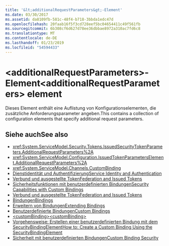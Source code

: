 ```yaml
---
title: '&lt;additionalRequestParameters&gt;-Element'
ms.date: 03/30/2017
ms.assetid: da8109fb-581c-48f4-b718-3bbda1edc47d
ms.openlocfilehash: 20faab16f5f3cd728eef5bc04654411c49f561fb
ms.sourcegitcommit: 6b308cf6d627d78ee36dbbae8972a310ac7fd6c8
ms.translationtype: MT
ms.contentlocale: de-DE
ms.lasthandoff: 01/23/2019
ms.locfileid: "54594433"
---
```

# <a name="ltadditionalrequestparametersgt-element"></a><span data-ttu-id="e27e9-102">&lt;additionalRequestParameters&gt;-Element</span><span class="sxs-lookup"><span data-stu-id="e27e9-102">&lt;additionalRequestParameters&gt; element</span></span>
<span data-ttu-id="e27e9-103">Dieses Element enthält eine Auflistung von Konfigurationselementen, die zusätzliche Anforderungsparameter angeben.</span><span class="sxs-lookup"><span data-stu-id="e27e9-103">This contains a collection of configuration elements that specify additional request parameters.</span></span>  
  
## <a name="see-also"></a><span data-ttu-id="e27e9-104">Siehe auch</span><span class="sxs-lookup"><span data-stu-id="e27e9-104">See also</span></span>
- <xref:System.ServiceModel.Security.Tokens.IssuedSecurityTokenParameters.AdditionalRequestParameters%2A>
- <xref:System.ServiceModel.Configuration.IssuedTokenParametersElement.AdditionalRequestParameters%2A>
- <xref:System.ServiceModel.Channels.CustomBinding>
- [<span data-ttu-id="e27e9-105">Dienstidentität und Authentifizierung</span><span class="sxs-lookup"><span data-stu-id="e27e9-105">Service Identity and Authentication</span></span>](../../../../../docs/framework/wcf/feature-details/service-identity-and-authentication.md)
- [<span data-ttu-id="e27e9-106">Verbund und ausgestellte Token</span><span class="sxs-lookup"><span data-stu-id="e27e9-106">Federation and Issued Tokens</span></span>](../../../../../docs/framework/wcf/feature-details/federation-and-issued-tokens.md)
- [<span data-ttu-id="e27e9-107">Sicherheitsfunktionen mit benutzerdefinierten Bindungen</span><span class="sxs-lookup"><span data-stu-id="e27e9-107">Security Capabilities with Custom Bindings</span></span>](../../../../../docs/framework/wcf/feature-details/security-capabilities-with-custom-bindings.md)
- [<span data-ttu-id="e27e9-108">Verbund und ausgestellte Token</span><span class="sxs-lookup"><span data-stu-id="e27e9-108">Federation and Issued Tokens</span></span>](../../../../../docs/framework/wcf/feature-details/federation-and-issued-tokens.md)
- [<span data-ttu-id="e27e9-109">Bindungen</span><span class="sxs-lookup"><span data-stu-id="e27e9-109">Bindings</span></span>](../../../../../docs/framework/wcf/bindings.md)
- [<span data-ttu-id="e27e9-110">Erweitern von Bindungen</span><span class="sxs-lookup"><span data-stu-id="e27e9-110">Extending Bindings</span></span>](../../../../../docs/framework/wcf/extending/extending-bindings.md)
- [<span data-ttu-id="e27e9-111">Benutzerdefinierte Bindungen</span><span class="sxs-lookup"><span data-stu-id="e27e9-111">Custom Bindings</span></span>](../../../../../docs/framework/wcf/extending/custom-bindings.md)
- [<span data-ttu-id="e27e9-112">\<customBinding></span><span class="sxs-lookup"><span data-stu-id="e27e9-112">\<customBinding></span></span>](../../../../../docs/framework/configure-apps/file-schema/wcf/custombinding.md)
- [<span data-ttu-id="e27e9-113">Vorgehensweise: Erstellen einer benutzerdefinierten Bindung mit dem SecurityBindingElement</span><span class="sxs-lookup"><span data-stu-id="e27e9-113">How to: Create a Custom Binding Using the SecurityBindingElement</span></span>](../../../../../docs/framework/wcf/feature-details/how-to-create-a-custom-binding-using-the-securitybindingelement.md)
- [<span data-ttu-id="e27e9-114">Sicherheit mit benutzerdefinierten Bindungen</span><span class="sxs-lookup"><span data-stu-id="e27e9-114">Custom Binding Security</span></span>](../../../../../docs/framework/wcf/samples/custom-binding-security.md)
